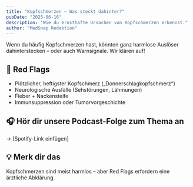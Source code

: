 ```yaml
---
title: "Kopfschmerzen – Was steckt dahinter?"
pubDate: "2025-06-16"
description: "Wie du ernsthafte Ursachen von Kopfschmerzen erkennst."
author: "MedSnap Redaktion"
---
```


Wenn du häufig Kopfschmerzen hast, könnten ganz harmlose Auslöser dahinterstecken – oder auch Warnsignale. Wir klären auf!

## 🔴 Red Flags

- Plötzlicher, heftigster Kopfschmerz („Donnerschlagkopfschmerz“)
- Neurologische Ausfälle (Sehstörungen, Lähmungen)
- Fieber + Nackensteife
- Immunsuppression oder Tumorvorgeschichte

## 🎧 Hör dir unsere Podcast-Folge zum Thema an

→ [Spotify-Link einfügen]

## 💡 Merk dir das

Kopfschmerzen sind meist harmlos – aber Red Flags erfordern eine ärztliche Abklärung.
